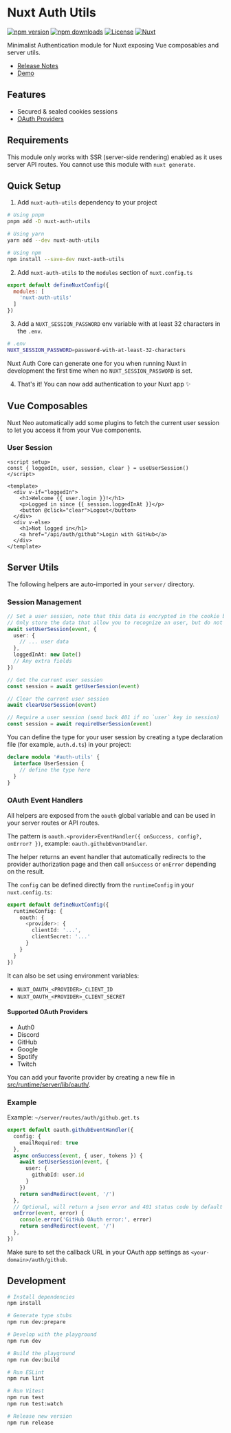# Nuxt Auth Utils

[![npm version][npm-version-src]][npm-version-href]
[![npm downloads][npm-downloads-src]][npm-downloads-href]
[![License][license-src]][license-href]
[![Nuxt][nuxt-src]][nuxt-href]

Minimalist Authentication module for Nuxt exposing Vue composables and server utils.

- [Release Notes](/CHANGELOG.md)
- [Demo](https://github.com/atinux/nuxt-todos-edge)
<!-- - [🏀 Online playground](https://stackblitz.com/github/your-org/nuxt-auth-utils?file=playground%2Fapp.vue) -->
<!-- - [📖 &nbsp;Documentation](https://example.com) -->

## Features

- Secured & sealed cookies sessions
- [OAuth Providers](#supported-oauth-providers)

## Requirements

This module only works with SSR (server-side rendering) enabled as it uses server API routes. You cannot use this module with `nuxt generate`.

## Quick Setup

1. Add `nuxt-auth-utils` dependency to your project

```bash
# Using pnpm
pnpm add -D nuxt-auth-utils

# Using yarn
yarn add --dev nuxt-auth-utils

# Using npm
npm install --save-dev nuxt-auth-utils
```

2. Add `nuxt-auth-utils` to the `modules` section of `nuxt.config.ts`

```js
export default defineNuxtConfig({
  modules: [
    'nuxt-auth-utils'
  ]
})
```

3. Add a `NUXT_SESSION_PASSWORD` env variable with at least 32 characters in the `.env`.

```bash
# .env
NUXT_SESSION_PASSWORD=password-with-at-least-32-characters
```

Nuxt Auth Core can generate one for you when running Nuxt in development the first time when no `NUXT_SESSION_PASSWORD` is set.

4. That's it! You can now add authentication to your Nuxt app ✨

## Vue Composables

Nuxt Neo automatically add some plugins to fetch the current user session to let you access it from your Vue components.

### User Session

```vue
<script setup>
const { loggedIn, user, session, clear } = useUserSession()
</script>

<template>
  <div v-if="loggedIn">
    <h1>Welcome {{ user.login }}!</h1>
    <p>Logged in since {{ session.loggedInAt }}</p>
    <button @click="clear">Logout</button>
  </div>
  <div v-else>
    <h1>Not logged in</h1>
    <a href="/api/auth/github">Login with GitHub</a>
  </div>
</template>
```

## Server Utils

The following helpers are auto-imported in your `server/` directory.

### Session Management

```ts
// Set a user session, note that this data is encrypted in the cookie but can be decrypted with an API call
// Only store the data that allow you to recognize an user, but do not store sensitive data
await setUserSession(event, {
  user: {
    // ... user data
  },
  loggedInAt: new Date()
  // Any extra fields
})

// Get the current user session
const session = await getUserSession(event)

// Clear the current user session
await clearUserSession(event)

// Require a user session (send back 401 if no `user` key in session)
const session = await requireUserSession(event)
```

You can define the type for your user session by creating a type declaration file (for example, `auth.d.ts`) in your project:

```ts
declare module '#auth-utils' {
  interface UserSession {
    // define the type here
  }
}
```

### OAuth Event Handlers

All helpers are exposed from the `oauth` global variable and can be used in your server routes or API routes.

The pattern is `oauth.<provider>EventHandler({ onSuccess, config?, onError? })`, example: `oauth.githubEventHandler`.

The helper returns an event handler that automatically redirects to the provider authorization page and then call `onSuccess` or `onError` depending on the result.

The `config` can be defined directly from the `runtimeConfig` in your `nuxt.config.ts`:

```ts
export default defineNuxtConfig({
  runtimeConfig: {
    oauth: {
      <provider>: {
        clientId: '...',
        clientSecret: '...'
      }
    }
  }
})
```

It can also be set using environment variables:
- `NUXT_OAUTH_<PROVIDER>_CLIENT_ID`
- `NUXT_OAUTH_<PROVIDER>_CLIENT_SECRET`

#### Supported OAuth Providers

- Auth0
- Discord
- GitHub
- Google
- Spotify
- Twitch

You can add your favorite provider by creating a new file in [src/runtime/server/lib/oauth/](./src/runtime/server/lib/oauth/).

### Example

Example: `~/server/routes/auth/github.get.ts`

```ts
export default oauth.githubEventHandler({
  config: {
    emailRequired: true
  },
  async onSuccess(event, { user, tokens }) {
    await setUserSession(event, {
      user: {
        githubId: user.id
      }
    })
    return sendRedirect(event, '/')
  },
  // Optional, will return a json error and 401 status code by default
  onError(event, error) {
    console.error('GitHub OAuth error:', error)
    return sendRedirect(event, '/')
  },
})
```

Make sure to set the callback URL in your OAuth app settings as `<your-domain>/auth/github`.


## Development

```bash
# Install dependencies
npm install

# Generate type stubs
npm run dev:prepare

# Develop with the playground
npm run dev

# Build the playground
npm run dev:build

# Run ESLint
npm run lint

# Run Vitest
npm run test
npm run test:watch

# Release new version
npm run release
```

<!-- Badges -->
[npm-version-src]: https://img.shields.io/npm/v/nuxt-auth-utils/latest.svg?style=flat&colorA=18181B&colorB=28CF8D
[npm-version-href]: https://npmjs.com/package/nuxt-auth-utils

[npm-downloads-src]: https://img.shields.io/npm/dm/nuxt-auth-utils.svg?style=flat&colorA=18181B&colorB=28CF8D
[npm-downloads-href]: https://npmjs.com/package/nuxt-auth-utils

[license-src]: https://img.shields.io/npm/l/nuxt-auth-utils.svg?style=flat&colorA=18181B&colorB=28CF8D
[license-href]: https://npmjs.com/package/nuxt-auth-utils

[nuxt-src]: https://img.shields.io/badge/Nuxt-18181B?logo=nuxt.js
[nuxt-href]: https://nuxt.com
